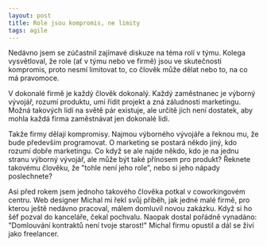 ```yaml
---
layout: post
title: Role jsou kompromis, ne limity
tags: agile
---
```


Nedávno jsem se zúčastnil zajímavé diskuze na téma rolí v týmu. Kolega vysvětloval,
že role (ať v týmu nebo ve firmě) jsou ve skutečnosti kompromis, proto
nesmí limitovat to, co člověk může dělat nebo to, na co má pravomoce.

<!--more-->

V dokonalé firmě je každý člověk dokonalý. Každý zaměstnanec je výborný vývojář,
rozumí produktu, umí řídit projekt a zná záludnosti marketingu.
Možná takových lidí na světě pár existuje, ale určitě jich není dostatek, aby mohla
každá firma zaměstnávat jen dokonalé lidi.

Takže firmy dělají kompromisy. Najmou výborného vývojáře a řeknou mu, že bude především
programovat. O marketing se postará někdo jiný, kdo rozumí dobře marketingu.
Co když se ale najde někdo, kdo je na jednu stranu výborný vývojář, ale může být také
přínosem pro produkt? Řeknete takovému člověku, že "tohle není jeho role",
nebo si jeho nápady poslechnete?

Asi před rokem jsem jednoho takového člověka potkal v coworkingovém centru.
Web designer Michal mi řekl svůj příběh, jak jedné malé firmě,
pro kterou ještě nedávno pracoval, málem domluvil novou zakázku.
Když si ho šéf pozval do kanceláře, čekal pochvalu.
Naopak dostal pořádně vynadáno:
"Domlouvání kontraktů není tvoje starost!" Michal firmu opustil
a dál se živí jako freelancer.
